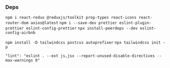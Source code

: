 ### Deps
`npm i react-redux @reduxjs/toolkit prop-types react-icons react-router-dom axios@latest`
`npm i --save-dev prettier eslint-plugin-prettier eslint-config-prettier`
`npx install-peerdeps --dev eslint-config-airbnb`

`npm install -D tailwindcss postcss autoprefixer`
`npx tailwindcss init -p`

`"lint": "eslint . --ext js,jsx --report-unused-disable-directives --max-warnings 0"`